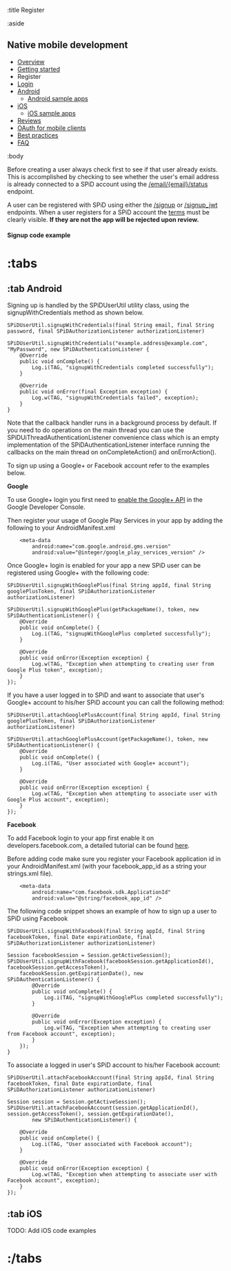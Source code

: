 :title Register

:aside

## Native mobile development

- [Overview](/mobile/overview/)
- [Getting started](/mobile/mobile-development/)
- Register
- [Login](/mobile/login/)
- [Android](/sdks/android/)
    - [Android sample apps](/sdks/android/sample-apps/)
- [iOS](/sdks/ios/)
    - [iOS sample apps](/sdks/ios/sample-apps/)
- [Reviews](/mobile/reviews/)
- [OAuth for mobile clients](/mobile/oauth-authentication-on-mobile-devices/)
- [Best practices](/mobile/best-practices/)
- [FAQ](/mobile/faq/)

:body

Before creating a user always check first to see if that user already exists. This is accomplished by checking to see whether the user's email address is already connected to a SPiD account using the  [/email/{email}/status](/endpoints/GET/email/{email}/status/) endpoint.

A user can be registered with SPiD using either the [/signup](/endpoints/POST/signup/) or [/signup_jwt](/endpoints/POST/signup_jwt/) endpoints. When a user registers for a SPiD account the [terms](/endpoints/GET/terms/) must be clearly visible. **If they are not the app will be rejected upon review.**

#### Signup code example

# :tabs

## :tab Android

Signing up is handled by the SPiDUserUtil utility class, using the signupWithCredentials method as shown below.

	SPiDUserUtil.signupWithCredentials(final String email, final String password, final SPiDAuthorizationListener authorizationListener)

    SPiDUserUtil.signupWithCredentials("example.address@example.com", "MyPassword", new SPiDAuthenticationListener {    
    	@Override
    	public void onComplete() {
        	Log.i(TAG, "signupWithCredentials completed successfully");
    	}

    	@Override
    	public void onError(final Exception exception) {
        	Log.w(TAG, "signupWithCredentials failed", exception);
    	}
	}
	
Note that the callback handler runs in a background process by default. If you need to do operations on the main thread you can use the SPiDUiThreadAuthenticationListener convenience class which is an empty implementation of the SPiDAuthenticationListener interface running the callbacks on the main thread on onCompleteAction() and onErrorAction().

To sign up using a Google+ or Facebook account refer to the examples below.

**Google**

To use Google+ login you first need to [enable the Google+ API](https://developers.google.com/+/mobile/android/getting-started) in the Google Developer Console.

Then register your usage of Google Play Services in your app by adding the following to your AndroidManifest.xml

        <meta-data
            android:name="com.google.android.gms.version"
            android:value="@integer/google_play_services_version" />

Once Google+ login is enabled for your app a new SPiD user can be registered using Google+ with the following code:

	SPiDUserUtil.signupWithGooglePlus(final String appId, final String googlePlusToken, final SPiDAuthorizationListener authorizationListener)

	SPiDUserUtil.signupWithGooglePlus(getPackageName(), token, new SPiDAuthenticationListener() {
    	@Override
    	public void onComplete() {
    		Log.i(TAG, "signupWithGooglePlus completed successfully");
		}

    	@Override
    	public void onError(Exception exception) {
    		Log.w(TAG, "Exception when attempting to creating user from Google Plus token", exception);
    	}
    });
    
If you have a user logged in to SPiD and want to associate that user's Google+ account to his/her SPiD account you can call the following method:

	SPiDUserUtil.attachGooglePlusAccount(final String appId, final String googlePlusToken, final SPiDAuthorizationListener authorizationListener)

    SPiDUserUtil.attachGooglePlusAccount(getPackageName(), token, new SPiDAuthenticationListener() {
    	@Override
        public void onComplete() {
    		Log.i(TAG, "User associated with Google+ account");
        }

        @Override
        public void onError(Exception exception) {
    		Log.w(TAG, "Exception when attempting to associate user with Google Plus account", exception);
        }
    });
    
**Facebook**

To add Facebook login to your app first enable it on developers.facebook.com, a detailed tutorial can be found [here](https://developers.facebook.com/docs/android/login-with-facebook/v2.2).

Before adding code make sure you register your Facebook application id in your AndroidManifest.xml (with your facebook_app_id as a string your strings.xml file).

        <meta-data
            android:name="com.facebook.sdk.ApplicationId"
            android:value="@string/facebook_app_id" />

The following code snippet shows an example of how to sign up a user to SPiD using Facebook

	SPiDUserUtil.signupWithFacebook(final String appId, final String facebookToken, final Date expirationDate, final SPiDAuthorizationListener authorizationListener)

    Session facebookSession = Session.getActiveSession();
    SPiDUserUtil.signupWithFacebook(facebookSession.getApplicationId(), facebookSession.getAccessToken(),
    	facebookSession.getExpirationDate(), new SPiDAuthenticationListener() {
    		@Override
            public void onComplete() {
    			Log.i(TAG, "signupWithGooglePlus completed successfully");
            }

            @Override
            public void onError(Exception exception) {
            	Log.w(TAG, "Exception when attempting to creating user from Facebook account", exception);
            }
        });
    }
    
To associate a logged in user's SPiD account to his/her Facebook account:

	SPiDUserUtil.attachFacebookAccount(final String appId, final String facebookToken, final Date expirationDate, final SPiDAuthorizationListener authorizationListener)

    Session session = Session.getActiveSession();    
    SPiDUserUtil.attachFacebookAccount(session.getApplicationId(), session.getAccessToken(), session.getExpirationDate(),
    		new SPiDAuthenticationListener() {

        @Override
        public void onComplete() {
    		Log.i(TAG, "User associated with Facebook account");
        }

        @Override
        public void onError(Exception exception) {
    		Log.w(TAG, "Exception when attempting to associate user with Facebook account", exception);
        }
    });

## :tab iOS

TODO: Add iOS code examples

# :/tabs